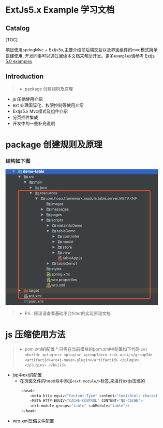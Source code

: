 # ExtJs5.x Example 学习文档

## Catalog

[TOC]

项目使用springMvc + Extjs5x,主要介绍前后端交互以及界面组件的mvc模式简单搭建使用,
开发同事可以通过阅读本文档来帮助开发。更多`examples`请参考 [Extjs 5.0 examples](http://examples.sencha.com/extjs/5.0.0/examples/kitchensink/)

## Introduction
>* package 创建规则及原理
* js 压缩使用介绍
* ext 处理国际化、权限控制等使用介绍
* Extjs5.x Mvc模式及组件介绍
* 分页插件集成
* 开发中的一些补充说明

# package 创建规则及原理
### 结构如下图

<div align = 'center' style='width:500;'>
  <img src='images/package.png'/>
</div>

  >* PS : 原理请查看基础平台filter的实现原理文档

# js 压缩使用方法
>* pom.xml的配置
	* 只需在当前模块的pom.xml中配置如下代码
	```xml
		<build>
	        <plugins>
	            <plugin>
	                <groupId>ro.isdc.wro4j</groupId>
	                <artifactId>wro4j-maven-plugin</artifactId>
	            </plugin>
	        </plugins>
		</build>
	```
* jsp中ext的配置
	* 在页面文件的head块中添加`<ext:module/>`标签,来进行extjs压缩的
	```javascript
		<head>
		    <meta http-equiv="Content-Type" content="text/html; charset=utf-8">
		    <META HTTP-EQUIV="CACHE-CONTROL" CONTENT="NO-CACHE">
		    <ext:module groups="table" subModule="table"/>
		</head>
	```
* wro.xml压缩文件配置
